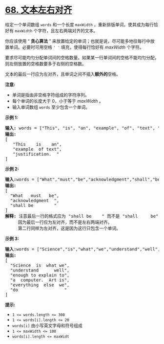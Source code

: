 # [68. 文本左右对齐](https://leetcode.cn/problems/text-justification/)

给定一个单词数组 `words` 和一个长度 `maxWidth` ，重新排版单词，使其成为每行恰好有 `maxWidth` 个字符，且左右两端对齐的文本。

你应该使用 “ **贪心算法** ” 来放置给定的单词；也就是说，尽可能多地往每行中放置单词。必要时可用空格 `' '` 填充，使得每行恰好有 *maxWidth* 个字符。

要求尽可能均匀分配单词间的空格数量。如果某一行单词间的空格不能均匀分配，则左侧放置的空格数要多于右侧的空格数。

文本的最后一行应为左对齐，且单词之间不插入**额外的**空格。

**注意:**

* 单词是指由非空格字符组成的字符序列。
* 每个单词的长度大于 0，小于等于  *maxWidth* 。
* 输入单词数组 `words` 至少包含一个单词。

**示例 1:**

<pre><strong>输入: </strong>words = ["This", "is", "an", "example", "of", "text", "justification."], maxWidth = 16
<strong>输出:</strong>
[
   "This    is    an",
   "example  of text",
   "justification.  "
]
</pre>

**示例 2:**

<pre><strong>输入:</strong>words = ["What","must","be","acknowledgment","shall","be"], maxWidth = 16
<strong>输出:</strong>
[
  "What   must   be",
  "acknowledgment  ",
  "shall be        "
]
<strong>解释: </strong>注意最后一行的格式应为 "shall be    " 而不是 "shall     be",
     因为最后一行应为左对齐，而不是左右两端对齐。     
     第二行同样为左对齐，这是因为这行只包含一个单词。
</pre>

**示例 3:**

<pre><strong>输入:</strong>words = ["Science","is","what","we","understand","well","enough","to","explain","to","a","computer.","Art","is","everything","else","we","do"]，maxWidth = 20
<strong>输出:</strong>
[
  "Science  is  what we",
  "understand      well",
  "enough to explain to",
  "a  computer.  Art is",
  "everything  else  we",
  "do                  "
]
</pre>

**提示:**

* `1 <= words.length <= 300`
* `1 <= words[i].length <= 20`
* `words[i]` 由小写英文字母和符号组成
* `1 <= maxWidth <= 100`
* `words[i].length <= maxWidt`

